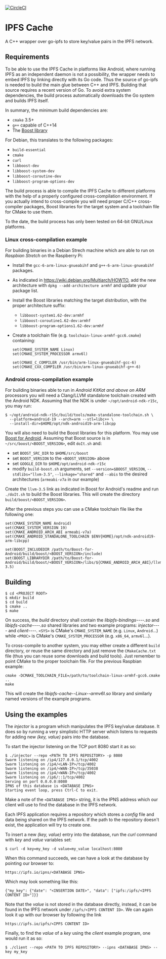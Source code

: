 [![CircleCI](https://circleci.com/gh/equalitie/ipfs-cache/tree/master.svg?style=shield)](https://circleci.com/gh/equalitie/ipfs-cache/tree/master)

# IPFS Cache

A C++ wrapper over go-ipfs to store key/value pairs in the IPFS network.

## Requirements

To be able to use the IPFS Cache in platforms like Android, where running IPFS as an
independent daemon is not a possibility, the wrapper needs to embed IPFS by linking
directly with its Go code.  Thus the source of go-ipfs is needed to build the main
glue between C++ and IPFS.  Building that source requires a recent version of Go.  To
avoid extra system dependencies, the build process automatically downloads the Go
system and builds IPFS itself.

In summary, the minimum build dependencies are:

* `cmake` 3.5+
* `g++` capable of C++14
* The [Boost library](http://www.boost.org/)

For Debian, this translates to the following packages:

* `build-essential`
* `cmake`
* `curl`
* `libboost-dev`
* `libboost-system-dev`
* `libboost-coroutine-dev`
* `libboost-program-options-dev`

The build process is able to compile the IPFS Cache to different platforms with the
help of a properly configured cross-compilation environment.  If you actually intend
to cross-compile you will need proper C/C++ cross-compiler packages, Boost libraries
for the target system and a toolchain file for CMake to use them.

To the date, the build process has only been tested on 64-bit GNU/Linux platforms.

### Linux cross-compilation example

For building binaries in a Debian Strech machine which are able to run on _Raspbian
Stretch_ on the Raspberry Pi:

  - Install the `gcc-6-arm-linux-gnueabihf` and `g++-6-arm-linux-gnueabihf` packages.
  - As indicated in <https://wiki.debian.org/Multiarch/HOWTO>, add the new
    architecture with `dpkg --add-architecture armhf` and update your package list.
  - Install the Boost libraries matching the target distribution, with the proper
    architecture suffix:

      - `libboost-system1.62-dev:armhf`
      - `libboost-coroutine1.62-dev:armhf`
      - `libboost-program-options1.62-dev:armhf`

  - Create a toolchain file (e.g. `toolchain-linux-armhf-gcc6.cmake`) containing:

        set(CMAKE_SYSTEM_NAME Linux)
        set(CMAKE_SYSTEM_PROCESSOR armv6l)

        set(CMAKE_C_COMPILER /usr/bin/arm-linux-gnueabihf-gcc-6)
        set(CMAKE_CXX_COMPILER /usr/bin/arm-linux-gnueabihf-g++-6)

### Android cross-compilation example

For building binaries able to run in _Android KitKat and above on ARM_ processors you
will need a Clang/LLVM standalone toolchain created with the Android NDK.  Assuming
that the NDK is under `~/opt/android-ndk-r15c`, you may run:

    $ ~/opt/android-ndk-r15c/build/tools/make-standalone-toolchain.sh \
      --platform=android-19 --arch=arm --stl=libc++ \
      --install-dir=$HOME/opt/ndk-android19-arm-libcpp

You will also need to build the Boost libraries for this platform.  You may use
[Boost for Android](https://github.com/dec1/Boost-for-Android).  Assuming that Boost
source is in `~/src/boost/<BOOST_VERSION>`, edit `doIt.sh` and:

  - set `BOOST_SRC_DIR` to `$HOME/src/boost`
  - set `BOOST_VERSION` to the `<BOOST_VERSION>` above
  - set `GOOGLE_DIR` to `$HOME/opt/android-ndk-r15c`
  - modify `build-boost.sh` arguments, set `--version=$BOOST_VERSION`,
    `--stdlibs="llvm-3.5"`, `--linkage="shared"` and `--abis` to the desired
    architectures (`armeabi-v7a` in our example)

Create the `llvm-3.5` link as indicated in Boost for Android's readme and run
`./doIt.sh` to build the Boost libraries.  This will create the directory
`build/boost/<BOOST_VERSION>`.

After the previous steps you can use a CMake toolchain file like the following one:

    set(CMAKE_SYSTEM_NAME Android)
    set(CMAKE_SYSTEM_VERSION 19)
    set(CMAKE_ANDROID_ARCH_ABI armeabi-v7a)
    set(CMAKE_ANDROID_STANDALONE_TOOLCHAIN $ENV{HOME}/opt/ndk-android19-arm-libcpp)

    set(BOOST_INCLUDEDIR /path/to/Boost-for-Android/build/boost/<BOOST_VERSION>/include)
    set(BOOST_LIBRARYDIR /path/to/Boost-for-Android/build/boost/<BOOST_VERSION>/libs/${CMAKE_ANDROID_ARCH_ABI}/llvm-3.5)

## Building

```
$ cd <PROJECT ROOT>
$ mkdir build
$ cd build
$ cmake ..
$ make
```

On success, the _build_ directory shall contain the _libipfs-bindings--<SYS>--<PROC>.so_
and _libipfs-cache--<SYS>--<PROC>.so_ shared libraries and two example programs:
_injector--<SYS>--<PROC>_ and _client--<SYS>--<PROC>_.  `<SYS>` is CMake's
`CMAKE_SYSTEM_NAME` (e.g. `Linux`, `Android`...) while `<PROC>` is CMake's
`CMAKE_SYSTEM_PROCESSOR` (e.g. `x86_64`, `armv6l`...).

To cross-compile to another system, you may either create a different `build`
directory, or reuse the same directory and just remove the `CMakeCache.txt` file (thus
you can reuse some downloads and build tools).  Just remember to point CMake to the
proper toolchain file.  For the previous Raspbian example:

```
cmake -DCMAKE_TOOLCHAIN_FILE=/path/to/toolchain-linux-armhf-gcc6.cmake ..
make
```

This will create the _libipfs-cache--Linux--armv6l.so_ library and similarly named
versions of the example programs.

## Using the examples

The _injector_ is a program which manipulates the IPFS key/value database. It does so
by running a very simplistic HTTP server which listens to requests for adding
new _(key, value)_ pairs into the database.

To start the injector listening on the TCP port 8080 start it as so:

```
$ ./injector --repo <PATH TO IPFS REPOSITORY> -p 8080
Swarm listening on /ip4/127.0.0.1/tcp/4002
Swarm listening on /ip4/<LAN-IP>/tcp/4002
Swarm listening on /ip4/<WAN-IP>/tcp/35038
Swarm listening on /ip4/<WAN-IP>/tcp/4002
Swarm listening on /ip6/::1/tcp/4002
Serving on port 0.0.0.0:8080
IPNS of this database is <DATABASE IPNS>
Starting event loop, press Ctrl-C to exit.
```

Make a note of the `<DATABASE IPNS>` string, it is the IPNS address which our
client will use to find the database in the IPFS network.

Each IPFS application requires a repository which stores a _config_ file and
data being shared on the IPFS network. If the path to the repository doesn't
exist, the application will try to create one.

To insert a new _(key, value)_ entry into the database, run the _curl_ command
with _key_ and _value_ variables set:

```
$ curl -d key=my_key -d value=my_value localhost:8080
```

When this command succeeds, we can have a look at the database by pointing our
browser to:

```
https://ipfs.io/ipns/<DATABASE IPNS>
```

Which may look something like this:

```
{"my_key": {"date": "<INSERTION DATE>", "data": ["ipfs:/ipfs/<IPFS CONTENT ID>"]}}
```

Note that the _value_ is not stored in the database directly, instead, it can be found
in the IPFS network under `/ipfs/<IPFS CONTENT ID>`. We can again look it up with our
browser by following the link

```
https://ipfs.io/ipfs/<IPFS CONTENT ID>
```

Finally, to find the _value_ of a _key_ using the _client_ example program, one would
run it as so:

```
$ ./client --repo <PATH TO IPFS REPOSITORY> --ipns <DATABASE IPNS> --key my_key
```

